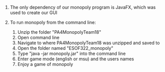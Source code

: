 1) The only dependency of our monopoly program is JavaFX, which was used to create our GUI

2) To run monopoly from the command line:
	1. Unzip the folder "PA4MonopolyTeam18"
	2. Open command line
	3. Navigate to where PA4MonopolyTeam18 was unzipped and saved to
	4. Open the folder named "ESOF322_monopoly"
	5. Type "java -jar monopoly.jar" into the command line
	6. Enter game mode (english or msu) and the users names
	7. Enjoy a game of monopoly
	
